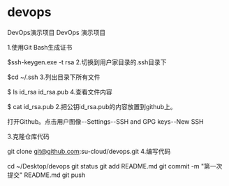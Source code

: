 # devops
DevOps演示项目
DevOps 演示项目

1.使用Git Bash生成证书

$ssh-keygen.exe -t rsa
2.切换到用户家目录的.ssh目录下

$cd ~/.ssh
3.列出目录下所有文件

$ ls
id_rsa  id_rsa.pub
4.查看文件内容

$ cat id_rsa.pub
2.把公钥id_rsa.pub的内容放置到github上。

打开Github。点击用户图像--Settings--SSH and GPG keys--New SSH

3.克隆仓库代码

git clone git@github.com:su-cloud/devops.git
4.编写代码

cd ~/Desktop/devops
git status
git add README.md
git commit -m "第一次提交" README.md
git push